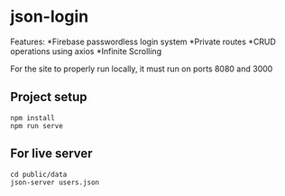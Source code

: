# json-login

Features: 
  *Firebase passwordless login system
  *Private routes
  *CRUD operations using axios
  *Infinite Scrolling
 



For the site to properly run locally, it must run on ports 8080 and 3000


## Project setup
```
npm install
npm run serve
```
## For live server
```
cd public/data
json-server users.json
```

